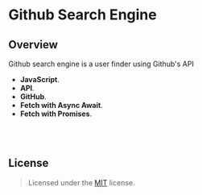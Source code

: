 # Github Search Engine

## Overview

Github search engine is a user finder using Github's API


- **JavaScript**.
- **API**.
- **GitHub**.
- **Fetch with Async Await**.
- **Fetch with Promises**.


<br><br>
## License

> Licensed under the [MIT](license) license.
